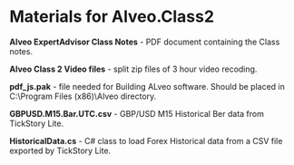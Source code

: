 # Materials for Alveo.Class2

**Alveo ExpertAdvisor Class Notes** - PDF document containing the Class notes.

**Alveo Class 2 Video files** - split zip files of 3 hour video recoding.

**pdf_js.pak** - file needed for Building ALveo software. Should be placed in C:\Program Files (x86)\Alveo directory.

**GBPUSD.M15.Bar.UTC.csv** - GBP/USD M15 Historical Ber data from TickStory Lite.

**HistoricalData.cs** - C# class to load Forex Historical data from a CSV file exported by TickStory Lite.


